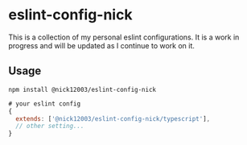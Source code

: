 # eslint-config-nick

This is a collection of my personal eslint configurations. It is a work in progress and will be updated as I continue to work on it.

## Usage

```
npm install @nick12003/eslint-config-nick
```

```js
# your eslint config
{
  extends: ['@nick12003/eslint-config-nick/typescript'],
  // other setting...
}
```
